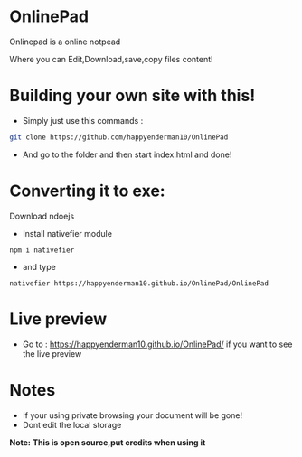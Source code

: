 # OnlinePad
Onlinepad is a online notpead

Where you can Edit,Download,save,copy files content!

# Building your own site with this!

- Simply just use this commands : 

```sh
git clone https://github.com/happyenderman10/OnlinePad
```

- And go to the folder and then start index.html and done!

# Converting it to exe:

Download ndoejs
- Install nativefier module

```
npm i nativefier
```

- and type

```
nativefier https://happyenderman10.github.io/OnlinePad/OnlinePad
```
# Live preview 

- Go to : https://happyenderman10.github.io/OnlinePad/ if you want to see the live preview 
# Notes 

- If your using private browsing your document will be gone!
- Dont edit the local storage 


**Note:** __This is open source,put credits when using it__
